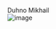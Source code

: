 Duhno Mikhail<br/>
![image](https://user-images.githubusercontent.com/81620056/168446040-655f4dbe-19c4-49ce-8823-36c03512a011.png)
